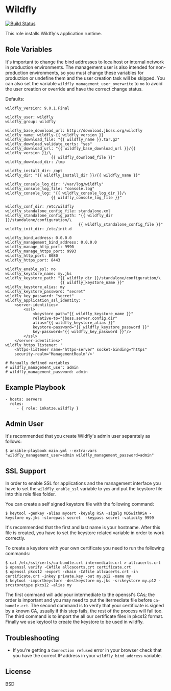 # Wildfly

[![Build Status](https://travis-ci.org/inkatze/wildfly.svg?branch=master)](https://travis-ci.org/inkatze/wildfly)

This role installs Wildfly's application runtime.

## Role Variables

It's important to change the bind addresses to localhost or internal network in
production environments. The management user is also intended for
non-production environments, so you must change these variables for production
or undefine them and the user creation task will be skipped. You can also set
the variable `wildfly_management_user_overwrite` to `no` to avoid the user
creation or override and have the correct change status.

Defaults:

    wildfly_version: 9.0.1.Final

    wildfly_user: wildfly
    wildfly_group: wildfly

    wildfly_base_download_url: http://download.jboss.org/wildfly
    wildfly_name: wildfly-{{ wildfly_version }}
    wildfly_download_file: "{{ wildfly_name }}.tar.gz"
    wildfly_download_validate_certs: "yes"
    wildfly_download_url: "{{ wildfly_base_download_url }}/{{ wildfly_version }}/\
                        {{ wildfly_download_file }}"
    wildfly_download_dir: /tmp

    wildfly_install_dir: /opt
    wildfly_dir: "{{ wildfly_install_dir }}/{{ wildfly_name }}"

    wildfly_console_log_dir: "/var/log/wildfly"
    wildfly_console_log_file: "console.log"
    wildfly_console_log: "{{ wildfly_console_log_dir }}/\
                        {{ wildfly_console_log_file }}"

    wildfly_conf_dir: /etc/wildfly
    wildfly_standalone_config_file: standalone.xml
    wildfly_standalone_config_path: "{{ wildfly_dir }}/standalone/configuration/\
                                    {{ wildfly_standalone_config_file }}"
    wildfly_init_dir: /etc/init.d

    wildfly_bind_address: 0.0.0.0
    wildfly_management_bind_address: 0.0.0.0
    wildfly_manage_http_port: 9990
    wildfly_manage_https_port: 9993
    wildfly_http_port: 8080
    wildfly_https_port: 8443

    wildfly_enable_ssl: no
    wildfly_keystore_name: my.jks
    wildfly_keystore_path: "{{ wildfly_dir }}/standalone/configuration/\
                            {{ wildfly_keystore_name }}"
    wildfly_keystore_alias: my
    wildfly_keystore_password: "secret"
    wildfly_key_password: "secret"
    wildfly_application_ssl_identity: '
        <server-identities>
            <ssl>
                <keystore path="{{ wildfly_keystore_name }}"
                relative-to="jboss.server.config.dir"
                alias="{{ wildfly_keystore_alias }}"
                keystore-password="{{ wildfly_keystore_password }}"
                key-password="{{ wildfly_key_password }}"/>
            </ssl>
        </server-identities>'
    wildfly_https_listener: '
        <https-listener name="https-server" socket-binding="https"
        security-realm="ManagementRealm"/>'

    # Manually defined variables
    # wildfly_management_user: admin
    # wildfly_management_password: admin

## Example Playbook

    - hosts: servers
      roles:
         - { role: inkatze.wildfly }

## Admin User

It's recommended that you create Wildfly's admin user separately as follows:

    $ ansible-playbook main.yml --extra-vars "wildfly_management_user=admin wildfly_management_password=admin"

## SSL Support

In order to enable SSL for applications and the management interface you have
to set the `wildfly_enable_ssl` variable to `yes` and put the keystore file
into this role files folder.

You can create a self signed keystore file with the following command:

    $ keytool -genkey -alias mycert -keyalg RSA -sigalg MD5withRSA -keystore my.jks -storepass secret  -keypass secret -validity 9999

It's recommended that the first and last name is your hostname. After this file
is created, you have to set the keystore related variable in order to work
correctly.

To create a keystore with your own certificate you need to run the following commands:

    $ cat /etc/ssl/certs/ca-bundle.crt intermediate.crt > allcacerts.crt
    $ openssl verify -CAfile allcacerts.crt certificate.crt
    $ openssl pkcs12 -export -chain -CAfile allcacerts.crt -in certificate.crt -inkey private.key -out my.p12 -name my
    $ keytool -importkeystore -destkeystore my.jks -srckeystore my.p12 -srcstoretype pkcs12 -alias my

The first command will add your intermediate to the openssl's CAs; the order is
important and you may need to put the itermediate file before `ca-bundle.crt`.
The second command is to verify that your certificate is signed by a known CA,
usually if this step fails, the rest of the process will fail too.
The third command is to import the all our certificate files in pkcs12 format.
Finally we use keytool to create the keystore to be used in wildfly.

## Troubleshooting

  - If you're getting a `Connection refused` error in your browser check that
  you have the correct IP address in your `wildfly_bind_address` variable.

## License

BSD
